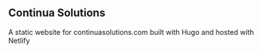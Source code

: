 ## Continua Solutions

A static website for continuasolutions.com built with Hugo and hosted with Netlify


